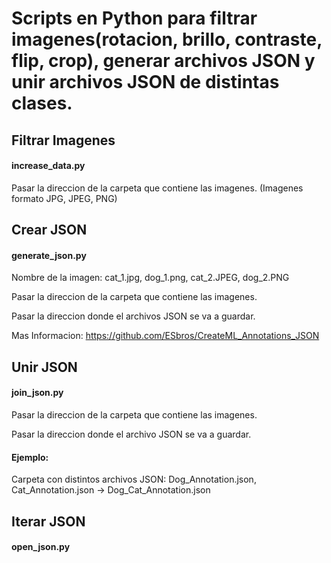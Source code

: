 # Scripts en Python para filtrar imagenes(rotacion, brillo, contraste, flip, crop), generar archivos JSON y unir archivos JSON de distintas clases.

## Filtrar Imagenes
#### increase_data.py

Pasar la direccion de la carpeta que contiene las imagenes. (Imagenes formato JPG, JPEG, PNG)


## Crear JSON
#### generate_json.py

Nombre de la imagen: cat_1.jpg, dog_1.png, cat_2.JPEG, dog_2.PNG

Pasar la direccion de la carpeta que contiene las imagenes.

Pasar la direccion donde el archivos JSON se va a guardar.

Mas Informacion: https://github.com/ESbros/CreateML_Annotations_JSON


## Unir JSON
#### join_json.py

Pasar la direccion de la carpeta que contiene las imagenes.

Pasar la direccion donde el archivo JSON se va a guardar.

#### Ejemplo:
Carpeta con distintos archivos JSON: Dog_Annotation.json, Cat_Annotation.json -> Dog_Cat_Annotation.json


## Iterar JSON
#### open_json.py

